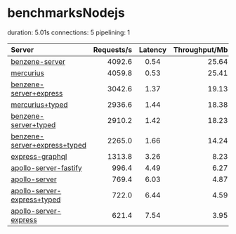 # benchmarksNodejs
duration: 5.01s
connections: 5
pipelining: 1

| Server                                                                                                                                    | Requests/s | Latency | Throughput/Mb |
| :--                                                                                                                                       | --:        | :-:     | --:           |
| [benzene-server](https://github.com/benawad/node-graphql-benchmarks/tree/master/benchmarks/benzene-server.js)                             | 4092.6     | 0.54    | 25.64         |
| [mercurius](https://github.com/benawad/node-graphql-benchmarks/tree/master/benchmarks/mercurius.js)                                       | 4059.8     | 0.53    | 25.41         |
| [benzene-server+express](https://github.com/benawad/node-graphql-benchmarks/tree/master/benchmarks/benzene-server+express.js)             | 3042.6     | 1.37    | 19.13         |
| [mercurius+typed](https://github.com/benawad/node-graphql-benchmarks/tree/master/benchmarks/mercurius+typed.js)                           | 2936.6     | 1.44    | 18.38         |
| [benzene-server+typed](https://github.com/benawad/node-graphql-benchmarks/tree/master/benchmarks/benzene-server+typed.js)                 | 2910.2     | 1.42    | 18.23         |
| [benzene-server+express+typed](https://github.com/benawad/node-graphql-benchmarks/tree/master/benchmarks/benzene-server+express+typed.js) | 2265.0     | 1.66    | 14.24         |
| [express-graphql](https://github.com/benawad/node-graphql-benchmarks/tree/master/benchmarks/express-graphql.js)                           | 1313.8     | 3.26    | 8.23          |
| [apollo-server-fastify](https://github.com/benawad/node-graphql-benchmarks/tree/master/benchmarks/apollo-server-fastify.js)               | 996.4      | 4.49    | 6.27          |
| [apollo-server](https://github.com/benawad/node-graphql-benchmarks/tree/master/benchmarks/apollo-server.js)                               | 769.4      | 6.03    | 4.87          |
| [apollo-server-express+typed](https://github.com/benawad/node-graphql-benchmarks/tree/master/benchmarks/apollo-server-express+typed.js)   | 722.0      | 6.44    | 4.59          |
| [apollo-server-express](https://github.com/benawad/node-graphql-benchmarks/tree/master/benchmarks/apollo-server-express.js)               | 621.4      | 7.54    | 3.95          |
